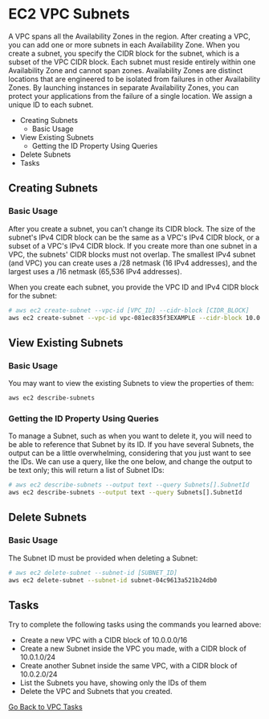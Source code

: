 # EC2 VPC Subnets
A VPC spans all the Availability Zones in the region.
After creating a VPC, you can add one or more subnets in each Availability Zone.
When you create a subnet, you specify the CIDR block for the subnet, which is a subset of the VPC CIDR block.
Each subnet must reside entirely within one Availability Zone and cannot span zones.
Availability Zones are distinct locations that are engineered to be isolated from failures in other Availability Zones.
By launching instances in separate Availability Zones, you can protect your applications from the failure of a single location.
We assign a unique ID to each subnet.

<!--TOC_START-->
- Creating Subnets
	- Basic Usage
- View Existing Subnets
	- Getting the ID Property Using Queries
- Delete Subnets
- Tasks

<!--TOC_END-->
## Creating Subnets
### Basic Usage
After you create a subnet, you can't change its CIDR block.
The size of the subnet's IPv4 CIDR block can be the same as a VPC's IPv4 CIDR block, or a subset of a VPC's IPv4 CIDR block.
If you create more than one subnet in a VPC, the subnets' CIDR blocks must not overlap.
The smallest IPv4 subnet (and VPC) you can create uses a /28 netmask (16 IPv4 addresses), and the largest uses a /16 netmask (65,536 IPv4 addresses).

When you create each subnet, you provide the VPC ID and IPv4 CIDR block for the subnet:
```bash
# aws ec2 create-subnet --vpc-id [VPC_ID] --cidr-block [CIDR_BLOCK]
aws ec2 create-subnet --vpc-id vpc-081ec835f3EXAMPLE --cidr-block 10.0.1.0/24
```

## View Existing Subnets
### Basic Usage
You may want to view the existing Subnets to view the properties of them:
```bash
aws ec2 describe-subnets
```
### Getting the ID Property Using Queries
To manage a Subnet, such as when you want to delete it, you will need to be able to reference that Subnet by its ID.
If you have several Subnets, the output can be a little overwhelming, considering that you just want to see the IDs.
We can use a query, like the one below, and change the output to be text only; this will return a list of Subnet IDs:
```bash
# aws ec2 describe-subnets --output text --query Subnets[].SubnetId
aws ec2 describe-subnets --output text --query Subnets[].SubnetId
```

## Delete Subnets
### Basic Usage
The Subnet ID must be provided when deleting a Subnet:
```bash
# aws ec2 delete-subnet --subnet-id [SUBNET_ID]
aws ec2 delete-subnet --subnet-id subnet-04c9613a521b24db0
```

## Tasks
Try to complete the following tasks using the commands you learned above:
- Create a new VPC with a CIDR block of 10.0.0.0/16
- Create a new Subnet inside the VPC you made, with a CIDR block of 10.0.1.0/24
- Create another Subnet inside the same VPC, with a CIDR block of 10.0.2.0/24
- List the Subnets you have, showing only the IDs of them
- Delete the VPC and Subnets that you created.

[Go Back to VPC Tasks](../README.md#tasks)


